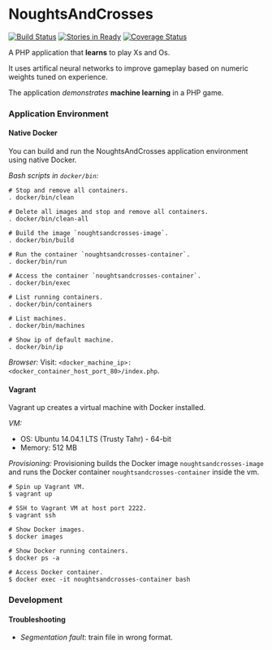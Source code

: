 NoughtsAndCrosses
=================

[![Build Status](https://travis-ci.org/ericmdev/NoughtsAndCrosses.svg?branch=master)](https://travis-ci.org/ericmdev/NoughtsAndCrosses)
[![Stories in Ready](https://badge.waffle.io/ericmdev/NoughtsAndCrosses.png?label=ready&title=Ready)](http://waffle.io/ericmdev/NoughtsAndCrosses)
[![Coverage Status](https://coveralls.io/repos/ericmdev/NoughtsAndCrosses/badge.svg?branch=develop&service=github)](https://coveralls.io/github/ericmdev/NoughtsAndCrosses?branch=develop)

A PHP application that **learns** to play Xs and Os.

It uses artifical neural networks to improve gameplay based on numeric weights tuned on experience.

The application *demonstrates* **machine learning** in a PHP game.

### Application Environment

#### Native Docker

You can build and run the NoughtsAndCrosses application environment using native Docker.

*Bash scripts in `docker/bin`:*

    # Stop and remove all containers.
    . docker/bin/clean

    # Delete all images and stop and remove all containers.
    . docker/bin/clean-all

    # Build the image `noughtsandcrosses-image`.
    . docker/bin/build

    # Run the container `noughtsandcrosses-container`.
    . docker/bin/run

    # Access the container `noughtsandcrosses-container`.
    . docker/bin/exec

    # List running containers.
    . docker/bin/containers

    # List machines.
    . docker/bin/machines

    # Show ip of default machine.
    . docker/bin/ip

*Browser:*
Visit: `<docker_machine_ip>:<docker_container_host_port_80>/index.php`.

#### Vagrant

Vagrant up creates a virtual machine with Docker installed.

*VM:*
- OS: Ubuntu 14.04.1 LTS (Trusty Tahr) - 64-bit
- Memory: 512 MB

*Provisioning:*
Provisioning builds the Docker image `noughtsandcrosses-image` and runs the Docker container `noughtsandcrosses-container` inside the vm.

    # Spin up Vagrant VM.
    $ vagrant up

    # SSH to Vagrant VM at host port 2222.
    $ vagrant ssh

    # Show Docker images.
    $ docker images

    # Show Docker running containers.
    $ docker ps -a

    # Access Docker container.
    $ docker exec -it noughtsandcrosses-container bash

### Development

#### Troubleshooting

- *Segmentation fault*: train file in wrong format.
